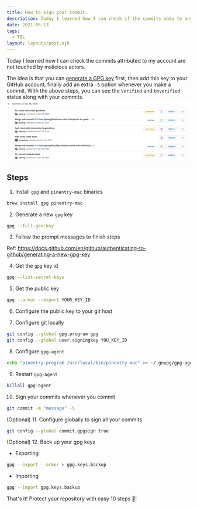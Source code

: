 ```yaml
---
title: How to sign your commit.
description: Today I learned how I can check if the commits made to any of my account are from verified sources.
date: 2021-05-13
tags:
  - TIL
layout: layouts/post.njk
---
```


Today I learned how I can check the commits attributed to my account are not touched by malicious actors.

The idea is that you can [generate a GPG key](https://docs.github.com/en/github/authenticating-to-github/generating-a-new-gpg-key) first, then add this key to your GitHub account, finally add an extra `-S` option whenever you make a commit. With the above steps,
you can see the `Verified` and `Unverified` status along with your commits.
![An image](/img/verified-commits.png)

## Steps

1. Install `gpg` and `pinentry-mac` binaries

```bash
brew install gpg pinentry-mac
```

2. Generate a new `gpg` key

```bash
gpg --full-gen-key
```

3. Follow the prompt messages to finish steps

Ref: https://docs.github.com/en/github/authenticating-to-github/generating-a-new-gpg-key

4. Get the `gpg` key id

```bash
gpg --list-secret-keys
```

5. Get the public key

```bash
gpg --armor --export YOUR_KEY_ID
```

6. Configure the public key to your git host

7. Configure git locally

```bash
git config --global gpg.program gpg
git config --global user.signingkey YOU_KEY_ID
```

8. Configure `gpg-agent`

```bash
echo "pinentry-program /usr/local/bin/pinentry-mac" >> ~/.gnupg/gpg-agent.conf
```

9. Restart `gpg-agent`

```bash
killall gpg-agent
```

10. Sign your commits whenever you commit

```bash
git commit -m "message" -S
```

(Optional) 11. Configure globally to sign all your commits

```bash
git config --global commit.gpgsign true
```

(Optional) 12. Back up your gpg keys

- Exporting

```bash
gpg --export --armor > gpg.keys.backup
```

- Importing

```bash
gpg --import gpg.keys.backup
```

That's it! Protect your repository with easy 10 steps 🤩!
